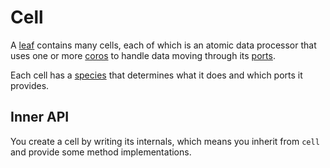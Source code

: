 # Cell
A [leaf](leaf.md) contains many cells, each of which is an atomic data processor that uses one or more [coros](coro.md) to handle data moving through its [ports](port.md).

Each cell has a [species](species.md) that determines what it does and which ports it provides.


## Inner API
You create a cell by writing its internals, which means you inherit from `cell` and provide some method implementations.
